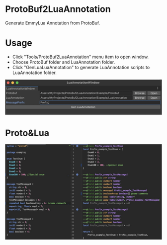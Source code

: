 # ProtoBuf2LuaAnnotation
Generate EmmyLua Annotation from ProtoBuf.

# Usage
* Click "Tools/ProtoBuf2LuaAnnotation" menu item to open window.
* Choose ProtoBuf folder and LuaAnnotation folder.
* Click "GenLuaLuaAnnotation" to generate LuaAnnotation scripts to LuaAnnotation folder.

![Window](https://github.com/Mr-sB/ProtoBuf2LuaAnnotation/raw/main/Screenshots/Window.png)

# Proto&Lua

![ProtoAndLua](https://github.com/Mr-sB/ProtoBuf2LuaAnnotation/raw/main/Screenshots/ProtoAndLua.png)
